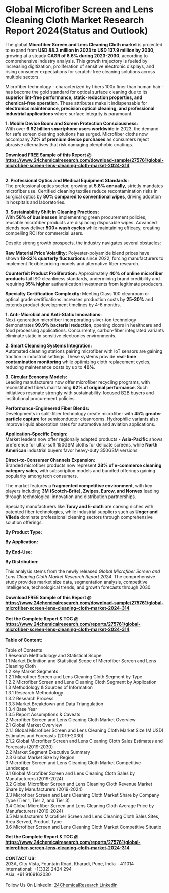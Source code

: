 <h1>Global Microfiber Screen and Lens Cleaning Cloth Market Research Report 2024(Status and Outlook)</h1><p>The global <strong>Microfiber Screen and Lens Cleaning Cloth market</strong> is projected to expand from <strong>USD 88.3 million in 2023 to USD 137.9 million by 2030</strong>, growing at a steady <strong>CAGR of 6.6% during 2023-2030</strong>, according to comprehensive industry analysis. This growth trajectory is fueled by increasing digitization, proliferation of sensitive electronic displays, and rising consumer expectations for scratch-free cleaning solutions across multiple sectors.</p><p>Microfiber technology - characterized by fibers 100x finer than human hair - has become the gold standard for optical surface cleaning due to its <strong>superior lint-free performance, static-reduction properties, and chemical-free operation</strong>. These attributes make it indispensable for <strong>electronics maintenance, precision optical cleaning, and professional industrial applications</strong> where surface integrity is paramount.</p><p><strong>1. Mobile Device Boom and Screen Protection Consciousness:</strong><br>
With over <strong>6.92 billion smartphone users worldwide</strong> in 2023, the demand for safe screen cleaning solutions has surged. Microfiber cloths now accompany <strong>72% of premium device purchases</strong> as consumers reject abrasive alternatives that risk damaging oleophobic coatings.</p><div><b>Download FREE Sample of this Report @ 
            <a href="https://www.24chemicalresearch.com/download-sample/275761/global-microfiber-screen-lens-cleaning-cloth-market-2024-314">
            https://www.24chemicalresearch.com/download-sample/275761/global-microfiber-screen-lens-cleaning-cloth-market-2024-314</a></b></div><br><p><strong>2. Professional Optics and Medical Equipment Standards:</strong><br>
The professional optics sector, growing at <strong>5.8% annually</strong>, strictly mandates microfiber use. Certified cleaning textiles reduce recontamination risks in surgical optics by <strong>80% compared to conventional wipes</strong>, driving adoption in hospitals and laboratories.</p><p><strong>3. Sustainability Shift in Cleaning Practices:</strong><br>
With <strong>58% of businesses</strong> implementing green procurement policies, reusable microfiber products are displacing disposable wipes. Advanced blends now deliver <strong>500+ wash cycles</strong> while maintaining efficacy, creating compelling ROI for commercial users.</p><p>Despite strong growth prospects, the industry navigates several obstacles:</p><p><strong>Raw Material Price Volatility:</strong> Polyester-polyamide blend prices have shown <strong>18-22% quarterly fluctuations</strong> since 2022, forcing manufacturers to implement flexible pricing models and alternative fiber research.</p><p><strong>Counterfeit Product Proliferation:</strong> Approximately <strong>40% of online microfiber products</strong> fail ISO cleanliness standards, undermining brand credibility and requiring <strong>35% higher</strong> authentication investments from legitimate producers.</p><p><strong>Specialty Certification Complexity:</strong> Meeting Class 100 cleanroom or optical grade certifications increases production costs by <strong>25-30%</strong> and extends product development timelines by 4-6 months.</p><p><strong>1. Anti-Microbial and Anti-Static Innovations:</strong><br>
Next-generation microfiber incorporating silver-ion technology demonstrates <strong>99.9% bacterial reduction</strong>, opening doors in healthcare and food processing applications. Concurrently, carbon-fiber integrated variants eliminate static in sensitive electronics environments.</p><p><strong>2. Smart Cleansing Systems Integration:</strong><br>
Automated cleaning stations pairing microfiber with IoT sensors are gaining traction in industrial settings. These systems provide <strong>real-time contamination monitoring</strong> while optimizing cloth replacement cycles, reducing maintenance costs by up to <strong>40%</strong>.</p><p><strong>3. Circular Economy Models:</strong><br>
Leading manufacturers now offer microfiber recycling programs, with reconstituted fibers maintaining <strong>92% of original performance</strong>. Such initiatives resonate strongly with sustainability-focused B2B buyers and institutional procurement policies.</p><p><strong>Performance-Engineered Fiber Blends:</strong><br>
	Developments in split-fiber technology create microfiber with <strong>45% greater particle capture</strong> for semiconductor cleanrooms. Hydrophilic variants also improve liquid absorption rates for automotive and aviation applications.</p><p><strong>Application-Specific Design:</strong><br>
	Market leaders now offer regionally adapted products - <strong>Asia-Pacific</strong> shows preference for ultra-soft 150GSM cloths for delicate screens, while <strong>North American</strong> industrial buyers favor heavy-duty 350GSM versions.</p><p><strong>Direct-to-Consumer Channels Expansion:</strong><br>
	Branded microfiber products now represent <strong>28% of e-commerce cleaning category sales</strong>, with subscription models and bundled offerings gaining popularity among tech consumers.</p><p>The market features a <strong>fragmented competitive environment</strong>, with key players including <strong>3M (Scotch-Brite), Zwipes, Eurow, and Norwex</strong> leading through technological innovation and distribution partnerships.</p><p>Specialty manufacturers like <strong>Toray and E-cloth</strong> are carving niches with patented fiber technologies, while industrial suppliers such as <strong>Unger and Vileda</strong> dominate professional cleaning sectors through comprehensive solution offerings.</p><p><strong>By Product Type:</strong></p><p><strong>By Application:</strong></p><p><strong>By End-Use:</strong></p><p><strong>By Distribution:</strong></p><p>This analysis stems from the newly released <em>Global Microfiber Screen and Lens Cleaning Cloth Market Research Report 2024</em>. The comprehensive study provides market size data, segmentation analysis, competitive intelligence, technological trends, and growth forecasts through 2030.</p><div><b>Download FREE Sample of this Report @ 
            <a href="https://www.24chemicalresearch.com/download-sample/275761/global-microfiber-screen-lens-cleaning-cloth-market-2024-314">
            https://www.24chemicalresearch.com/download-sample/275761/global-microfiber-screen-lens-cleaning-cloth-market-2024-314</a></b></div><br><div><b>Get the Complete Report & TOC @ 
            <a href="https://www.24chemicalresearch.com/reports/275761/global-microfiber-screen-lens-cleaning-cloth-market-2024-314">
            https://www.24chemicalresearch.com/reports/275761/global-microfiber-screen-lens-cleaning-cloth-market-2024-314</a></b></div><br>
            <b>Table of Content:</b><p>Table of Contents<br />
1 Research Methodology and Statistical Scope<br />
1.1 Market Definition and Statistical Scope of Microfiber Screen and Lens Cleaning Cloth<br />
1.2 Key Market Segments<br />
1.2.1 Microfiber Screen and Lens Cleaning Cloth Segment by Type<br />
1.2.2 Microfiber Screen and Lens Cleaning Cloth Segment by Application<br />
1.3 Methodology & Sources of Information<br />
1.3.1 Research Methodology<br />
1.3.2 Research Process<br />
1.3.3 Market Breakdown and Data Triangulation<br />
1.3.4 Base Year<br />
1.3.5 Report Assumptions & Caveats<br />
2 Microfiber Screen and Lens Cleaning Cloth Market Overview<br />
2.1 Global Market Overview<br />
2.1.1 Global Microfiber Screen and Lens Cleaning Cloth Market Size (M USD) Estimates and Forecasts (2019-2030)<br />
2.1.2 Global Microfiber Screen and Lens Cleaning Cloth Sales Estimates and Forecasts (2019-2030)<br />
2.2 Market Segment Executive Summary<br />
2.3 Global Market Size by Region<br />
3 Microfiber Screen and Lens Cleaning Cloth Market Competitive Landscape<br />
3.1 Global Microfiber Screen and Lens Cleaning Cloth Sales by Manufacturers (2019-2024)<br />
3.2 Global Microfiber Screen and Lens Cleaning Cloth Revenue Market Share by Manufacturers (2019-2024)<br />
3.3 Microfiber Screen and Lens Cleaning Cloth Market Share by Company Type (Tier 1, Tier 2, and Tier 3)<br />
3.4 Global Microfiber Screen and Lens Cleaning Cloth Average Price by Manufacturers (2019-2024)<br />
3.5 Manufacturers Microfiber Screen and Lens Cleaning Cloth Sales Sites, Area Served, Product Type<br />
3.6 Microfiber Screen and Lens Cleaning Cloth Market Competitive Situatio</p><div><b>Get the Complete Report & TOC @ 
            <a href="https://www.24chemicalresearch.com/reports/275761/global-microfiber-screen-lens-cleaning-cloth-market-2024-314">
            https://www.24chemicalresearch.com/reports/275761/global-microfiber-screen-lens-cleaning-cloth-market-2024-314</a></b></div><br><b>CONTACT US:</b><br>
            203A, City Vista, Fountain Road, Kharadi, Pune, India - 411014<br>
            International: +1(332) 2424 294<br>
            Asia: +91 9169162030 <br><br>
            Follow Us On LinkedIn: <a href="https://www.linkedin.com/company/24chemicalresearch/">24ChemicalResearch LinkedIn</a>